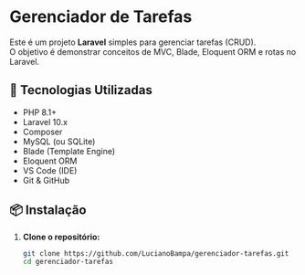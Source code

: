# Gerenciador de Tarefas

Este é um projeto **Laravel** simples para gerenciar tarefas (CRUD).  
O objetivo é demonstrar conceitos de MVC, Blade, Eloquent ORM e rotas no Laravel.

## 🚀 Tecnologias Utilizadas

- PHP 8.1+
- Laravel 10.x
- Composer
- MySQL (ou SQLite)
- Blade (Template Engine)
- Eloquent ORM
- VS Code (IDE)
- Git & GitHub

## 📦 Instalação

1. **Clone o repositório:**
   ```bash
   git clone https://github.com/LucianoBampa/gerenciador-tarefas.git
   cd gerenciador-tarefas
